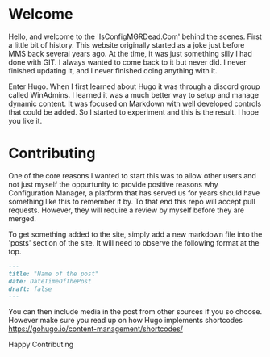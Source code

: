 # Welcome

Hello, and welcome to the 'IsConfigMGRDead.Com' behind the scenes. First a little bit of history. This website originally started as a joke just before MMS back several years ago. At the time, it was just something silly I had done with GIT. I always wanted to come back to it but never did. I never finished updating it, and I never finished doing anything with it.

Enter Hugo. When I first learned about Hugo it was through a discord group called WinAdmins. I learned it was a much better way to setup and manage dynamic content. It was focused on Markdown with well developed controls that could be added. So I started to experiment and this is the result. I hope you like it.

# Contributing

One of the core reasons I wanted to start this was to allow other users and not just myself the oppurtunity to provide positive reasons why Configuration Manager, a platform that has served us for years should have something like this to remember it by. To that end this repo will accept pull requests. However, they will require a review by myself before they are merged.

To get something added to the site, simply add a new markdown file into the 'posts' section of the site. It will need to observe the following format at the top. 
```md
---
title: "Name of the post"
date: DateTimeOfThePost
draft: false
---
```

You can then include media in the post from other sources if you so choose. However make sure you read up on how Hugo implements shortcodes https://gohugo.io/content-management/shortcodes/

Happy Contributing